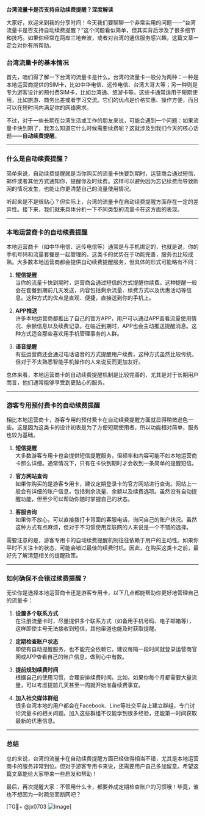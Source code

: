 **台湾流量卡是否支持自动续费提醒？深度解读**

大家好，欢迎来到我的分享时间！今天我们要聊聊一个非常实用的问题——“台湾流量卡是否支持自动续费提醒？”这个问题看似简单，但其实背后涉及了很多细节和技巧。如果你经常在两岸三地奔波，或者对台湾的通信服务感兴趣，这篇文章一定会对你有所帮助。

### **台湾流量卡的基本情况**

首先，咱们得了解一下台湾的流量卡是什么。台湾的流量卡一般分为两种：一种是本地运营商提供的SIM卡，比如中华电信、远传电信、台湾大哥大等；另一种则是专为游客设计的预付费SIM卡，比如台湾通、悠游卡等。这些卡通常适用于短期使用，比如旅游、商务出差或者学习交流。它们的优点是价格实惠、操作方便，而且可以在短时间内满足你的网络需求。

不过，对于一些长期在台湾生活或工作的朋友来说，可能会遇到一个问题：如果流量卡快到期了，我怎么知道它什么时候需要续费呢？这就涉及到我们今天的核心话题——**自动续费提醒**。

---

### **什么是自动续费提醒？**

简单来说，自动续费提醒就是当你购买的流量卡快要到期时，运营商会通过短信、邮件或者其他方式通知你，提醒你及时续费。这样可以避免因为忘记续费而导致断网的情况发生，也能让你更清楚自己的流量使用情况。

听起来是不是很贴心？但实际上，台湾的流量卡在自动续费提醒方面存在一定的差异性。接下来，我们就来具体分析一下不同类型的流量卡在这方面的表现。

---

### **本地运营商卡的自动续费提醒**

本地运营商卡（如中华电信、远传电信等）通常是与手机绑定的，也就是说，你的手机号码和流量套餐是一起管理的。这类卡的优势在于功能完善，服务也比较成熟。大多数本地运营商都会提供自动续费提醒服务，但具体的形式可能略有不同：

1. **短信提醒**  
   当你的流量卡快到期时，运营商会通过短信的方式提醒你续费。这种提醒一般会在套餐到期前几天发送，内容包括剩余流量、续费方式以及优惠活动等信息。这种方式的优点是直观、便捷，直接送到你的手机上。

2. **APP推送**  
   许多本地运营商都推出了自己的官方APP，用户可以通过APP查看流量使用情况、余额信息以及续费记录。在临近到期时，APP也会主动推送提醒消息。这种方式适合那些喜欢用手机管理事务的人群。

3. **语音提醒**  
   有些运营商还会通过电话语音的方式提醒用户续费，这种方式虽然比较传统，但对于不太熟悉智能手机操作的人来说反而更加友好。

总体来看，本地运营商卡的自动续费提醒机制是比较完善的，尤其是对于长期用户而言，他们通常能够享受到更贴心的服务。

---

### **游客专用预付费卡的自动续费提醒**

相比本地运营商卡，游客专用的预付费卡在自动续费提醒方面就显得稍微逊色一些。这是因为这类卡的设计初衷是为了方便短期使用者，所以功能相对简单，服务也较为基础。

1. **短信提醒**  
   大多数游客专用卡也会提供短信提醒服务，但频率和内容可能不如本地运营商卡那么详细。通常情况下，只有在卡快到期时才会收到一条简单的提醒短信。

2. **官方网站查询**  
   如果你购买的是游客专用卡，建议定期登录卡的官方网站进行查询。网站上一般会有详细的账户信息，包括剩余流量、余额以及续费选项。虽然没有自动提醒功能，但至少可以帮助你随时掌握自己的状态。

3. **客服咨询**  
   如果你不放心，可以直接拨打卡背面的客服电话，询问自己的账户状况。虽然这种方式有点麻烦，但对于不习惯使用互联网的人来说是一个不错的选择。

需要注意的是，游客专用卡的自动续费提醒机制往往依赖于用户的主动性。如果你平时不关注卡的状态，可能会错过最佳的续费时机。因此，在购买这类卡之前，最好先了解清楚相关的提醒政策。

---

### **如何确保不会错过续费提醒？**

无论你是选择本地运营商卡还是游客专用卡，以下几点都能帮助你更好地管理自己的流量卡：

1. **设置多个联系方式**  
   在注册流量卡时，尽量提供多个联系方式（如备用手机号码、电子邮箱等），这样即使主号无法接收到短信，其他渠道也能及时获取提醒。

2. **定期检查账户状态**  
   即使有自动提醒服务，也不能完全依赖它。建议每隔一段时间就登录运营商官网或APP查看自己的账户信息，做到心中有数。

3. **提前规划续费时间**  
   根据自己的使用习惯，合理安排续费时间。比如，如果你每个月都需要大量流量，可以考虑提前几天甚至一周就开始准备续费事宜。

4. **加入社交媒体群组**  
   很多台湾本地的用户都会在Facebook、Line等社交平台上建立群组，专门讨论流量卡的相关问题。加入这些群组不仅能学到很多经验，还能第一时间获取最新的优惠信息。

---

### **总结**

总的来说，台湾的流量卡在自动续费提醒方面已经做得相当不错，尤其是本地运营商卡的服务非常到位。但对于游客专用卡来说，还需要用户自己多加留意。希望这篇文章能给大家带来一些启发和帮助！

最后，再次提醒大家：不管用什么卡，都要养成定期检查账户的习惯哦！毕竟，谁也不想因为一时疏忽而断网吧？

[TG💪+ @jx0703 ![Image](https://github.com/user-attachments/assets/dbca1d08-cadb-493c-b0ec-ad6f7a83f270)]